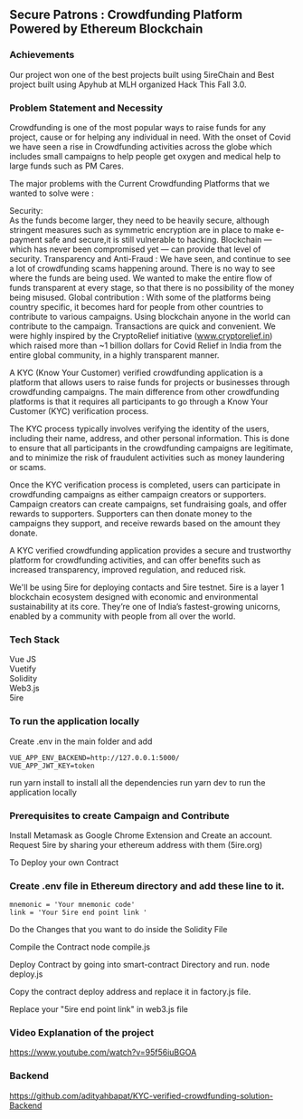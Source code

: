 ## Secure Patrons : Crowdfunding Platform Powered by Ethereum Blockchain

### Achievements
Our project won one of the best projects built using 5ireChain and Best project built using Apyhub at MLH organized Hack This Fall 3.0.

### Problem Statement and Necessity
Crowdfunding is one of the most popular ways to raise funds for any project, cause or for helping any individual in need. With the onset of Covid we have seen a rise in Crowdfunding activities across the globe which includes small campaigns to help people get oxygen and medical help to large funds such as PM Cares.

The major problems with the Current Crowdfunding Platforms that we wanted to solve were :

Security:<br/>
As the funds become larger, they need to be heavily secure, although stringent measures such as symmetric encryption are in place to make e-payment safe and secure,it is still vulnerable to hacking. Blockchain — which has never been compromised yet — can provide that level of security.
Transparency and Anti-Fraud : We have seen, and continue to see a lot of crowdfunding scams happening around. There is no way to see where the funds are being used. We wanted to make the entire flow of funds transparent at every stage, so that there is no possibility of the money being misused.
Global contribution : With some of the platforms being country specific, it becomes hard for people from other countries to contribute to various campaigns. Using blockchain anyone in the world can contribute to the campaign. Transactions are quick and convenient.
We were highly inspired by the CryptoRelief initiative (www.cryptorelief.in) which raised more than ~1 billion dollars for Covid Relief in India from the entire global community, in a highly transparent manner.

A KYC (Know Your Customer) verified crowdfunding application is a platform that allows users to raise funds for projects or businesses through crowdfunding campaigns. The main difference from other crowdfunding platforms is that it requires all participants to go through a Know Your Customer (KYC) verification process.

The KYC process typically involves verifying the identity of the users, including their name, address, and other personal information. This is done to ensure that all participants in the crowdfunding campaigns are legitimate, and to minimize the risk of fraudulent activities such as money laundering or scams.

Once the KYC verification process is completed, users can participate in crowdfunding campaigns as either campaign creators or supporters. Campaign creators can create campaigns, set fundraising goals, and offer rewards to supporters. Supporters can then donate money to the campaigns they support, and receive rewards based on the amount they donate.

A KYC verified crowdfunding application provides a secure and trustworthy platform for crowdfunding activities, and can offer benefits such as increased transparency, improved regulation, and reduced risk.

We'll be using 5ire for deploying contacts and 5ire testnet. 5ire is a layer 1  blockchain ecosystem designed with economic and environmental sustainability at its core. They’re one of India’s fastest-growing unicorns, enabled by a community with people from all over the world.

### Tech Stack
Vue JS <br />
Vuetify <br />
Solidity <br />
Web3.js <br />
5ire <br />

### To run the application locally
Create .env in the main folder and add
```
VUE_APP_ENV_BACKEND=http://127.0.0.1:5000/
VUE_APP_JWT_KEY=token
```
run yarn install to install all the dependencies
run yarn dev to run the application locally

### Prerequisites to create Campaign and Contribute
Install Metamask as Google Chrome Extension and Create an account.
Request 5ire by sharing your ethereum address with them (5ire.org)

To Deploy your own Contract

### Create .env file in Ethereum directory and add these line to it.
```
mnemonic = 'Your mnemonic code'
link = 'Your 5ire end point link '
```

Do the Changes that you want to do inside the Solidity File

Compile the Contract node compile.js

Deploy Contract by going into smart-contract Directory and run. node deploy.js

Copy the contract deploy address and replace it in factory.js file.

Replace your "5ire end point link" in web3.js file

### Video Explanation of the project
https://www.youtube.com/watch?v=95f56iuBGOA

### Backend
https://github.com/adityahbapat/KYC-verified-crowdfunding-solution-Backend
